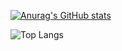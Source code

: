 [![Anurag's GitHub stats](https://github-readme-stats.vercel.app/api?username=shunji-muto)](https://github.com/anuraghazra/github-readme-stats)

![Top Langs](https://github-readme-stats.vercel.app/api/top-langs/?username=shunji-muto&layout=compact)

